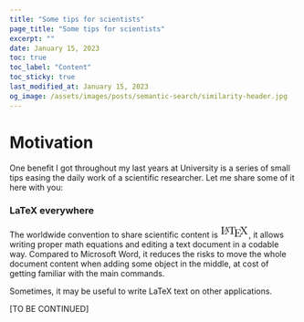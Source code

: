 ```yaml
---
title: "Some tips for scientists"
page_title: "Some tips for scientists"
excerpt: ""
date: January 15, 2023
toc: true
toc_label: "Content"
toc_sticky: true
last_modified_at: January 15, 2023
og_image: /assets/images/posts/semantic-search/similarity-header.jpg
---
```


<!-- <div class="formula">
    $${\Large\mathrm{Attention}(Q, K, V) = \mathrm{softmax}(\frac{QK^T}{\sqrt{d_k}})V}$$
</div>

{% include image.html
    src="/assets/images/posts/semantic-search/similarity-header.jpg"
    alt="similarity-header"
    caption="<a href='https://www.sciencedirect.com/science/article/abs/pii/S0925231216306324' target='_blank'>Image Source</a>"
%} -->

# Motivation

One benefit I got throughout my last years at University is a series of small tips easing the daily work of a scientific researcher. Let me share some of it here with you:

### LaTeX everywhere

The worldwide convention to share scientific content is [<img
    src="/assets/images/LaTeX.png"
    width="50px"
/>](https://www.latex-project.org), it allows writing proper math equations and editing a text document in a codable way. Compared to Microsoft Word, it reduces the risks to move the whole document content when adding some object in the middle, at cost of getting familiar with the main commands.

Sometimes, it may be useful to write LaTeX text on other applications. 

[TO BE CONTINUED]